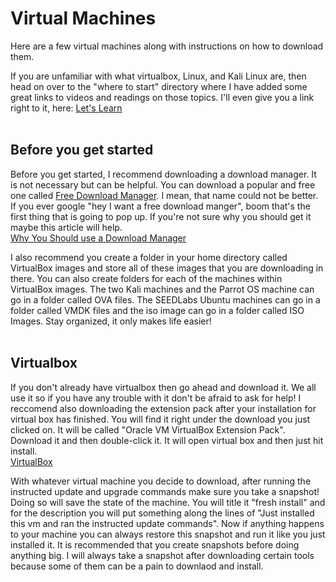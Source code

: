 # Virtual Machines
Here are a few virtual machines along with instructions on how to download them. <br>

If you are unfamiliar with what virtualbox, Linux, and Kali Linux are, then head on over to the "where to start" directory where I have added some great links to videos and readings on those topics. I'll even give you a link right to it, here: [Let's Learn](/0_Where_To_Start) <br>
<br>

## Before you get started
Before you get started, I recommend downloading a download manager. It is not necessary but can be helpful. You can download a popular and free one called [Free Download Manager](https://www.freedownloadmanager.org/). I mean, that name could not be better. If you ever google "hey I want a free download manger", boom that's the first thing that is going to pop up. If you're not sure why you should get it maybe this article will help. <br>
[Why You Should use a Download Manager](https://www.hellotech.com/blog/use-download-managers)<br>

I also recommend you create a folder in your home directory called VirtualBox images and store all of these images that you are downloading in there. You can also create folders for each of the machines within VirtualBox images. The two Kali machines and the Parrot OS machine can go in a folder called OVA files. The SEEDLabs Ubuntu machines can go in a folder called VMDK files and the iso image can go in a folder called ISO Images. Stay organized, it only makes life easier! <br>
<br>

## Virtualbox
If you don't already have virtualbox then go ahead and download it. We all use it so if you have any trouble with it don't be afraid to ask for help! I reccomend also downloading the extension pack after your installation for virtual box has finished. You will find it right under the download you just clicked on. It will be called "Oracle VM VirtualBox Extension Pack". Download it and then double-click it. It will open virtual box and then just hit install. <br>
[VirtualBox](https://www.virtualbox.org/) <br>

With whatever virtual machine you decide to download, after running the instructed update and upgrade commands make sure you take a snapshot! Doing so will save the state of the machine. You will title it "fresh install" and for the description you will put something along the lines of "Just installed this vm and ran the instructed update commands". Now if anything happens to your machine you can always restore this snapshot and run it like you just installed it. It is recommended that you create snapshots before doing anything big. I will always take a snapshot after downloading certain tools because some of them can be a pain to downlaod and install.   
<br>